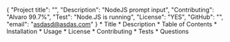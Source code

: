 {
	"Project title": "",
	"Description": "NodeJS prompt input",
	"Contributing": "Alvaro 99.7%",
	"Test": "Node.JS is running",
	"License": "YES",
	"GitHub": "",
	"email": "asdasd@asdas.com"
}
        * Title
        * Description
        * Table of Contents
        * Installation
        * Usage
        * License
        * Contributing
        * Tests
        * Questions